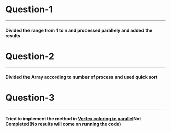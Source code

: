<h1>Question-1</h1>
<hr>
<h4>Divided the range from 1 to n and processed parallely and added the results<h4>

<h1>Question-2</h1>
<hr>
<h4>Divided the Array according to number of process and used quick sort<h4>

<h1>Question-3</h1>
<hr>
<h4>Tried to implement the method in <a href="https://cscapes.cs.purdue.edu/pub/gebremedhin_coloring-cscapes08.pdf">Vertex coloring in parallel</a>Not Completed(No results will come on running the code)<h4>